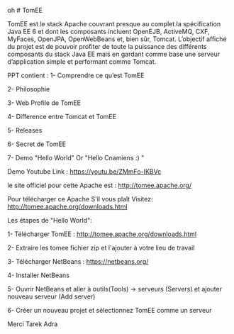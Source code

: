 oh # TomEE

TomEE est le stack Apache couvrant presque au complet la spécification Java EE 6 et dont les composants incluent OpenEJB, ActiveMQ, CXF, MyFaces, OpenJPA, OpenWebBeans et, bien sûr, Tomcat. L’objectif affiché du projet est de pouvoir profiter de toute la puissance des différents composants du stack Java EE mais en gardant comme base une serveur d’application simple et performant comme Tomcat.

PPT contient : 
1- Comprendre ce qu’est TomEE

2- Philosophie 

3- Web Profile de TomEE

4- Difference entre Tomcat et TomEE 

5- Releases

6- Secret de TomEE

7- Demo "Hello World" Or "Hello Cnamiens :) "


Demo Youtube Link : 
https://youtu.be/ZMmFo-IKBVc

le site officiel pour cette Apache est :
http://tomee.apache.org/

Pour télécharger ce Apache S'il vous plaît Visitez: 
http://tomee.apache.org/downloads.html



Les étapes de "Hello World":

1- Télécharger TomEE : http://tomee.apache.org/downloads.html

2- Extraire les tomee fichier zip et l'ajouter à votre lieu de travail

3- Télécharger NetBeans : https://netbeans.org/

4- Installer NetBeans

5- Ouvrir NetBeans et aller à outils(Tools) -> serveurs (Servers) et ajouter nouveau serveur (Add server)

6- Créer un nouveau projet et sélectionnez TomEE comme un serveur

Merci 
Tarek Adra
